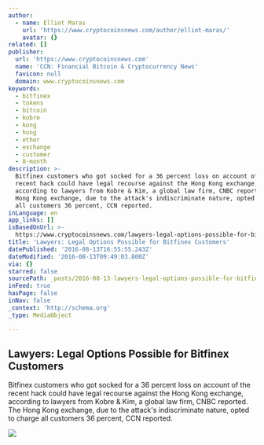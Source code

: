 ```yaml
---
author:
  - name: Elliot Maras
    url: 'https://www.cryptocoinsnews.com/author/elliot-maras/'
    avatar: {}
related: []
publisher:
  url: 'https://www.cryptocoinsnews.com'
  name: 'CCN: Financial Bitcoin & Cryptocurrency News'
  favicon: null
  domain: www.cryptocoinsnews.com
keywords:
  - bitfinex
  - tokens
  - bitcoin
  - kobre
  - kong
  - hong
  - ether
  - exchange
  - customer
  - 8-month
description: >-
  Bitfinex customers who got socked for a 36 percent loss on account of the
  recent hack could have legal recourse against the Hong Kong exchange,
  according to lawyers from Kobre & Kim, a global law firm, CNBC reported. The
  Hong Kong exchange, due to the attack's indiscriminate nature, opted to charge
  all customers 36 percent, CCN reported.
inLanguage: en
app_links: []
isBasedOnUrl: >-
  https://www.cryptocoinsnews.com/lawyers-legal-options-possible-for-bitfinex-customers/
title: 'Lawyers: Legal Options Possible for Bitfinex Customers'
datePublished: '2016-08-13T16:55:55.243Z'
dateModified: '2016-08-13T09:49:03.800Z'
via: {}
starred: false
sourcePath: _posts/2016-08-13-lawyers-legal-options-possible-for-bitfinex-customers.md
inFeed: true
hasPage: false
inNav: false
_context: 'http://schema.org'
_type: MediaObject

---
```

<article style=""><h1>Lawyers: Legal Options Possible for Bitfinex Customers</h1><p>Bitfinex customers who got socked for a 36 percent loss on account of the recent hack could have legal recourse against the Hong Kong exchange, according to lawyers from Kobre &amp; Kim, a global law firm, CNBC reported. The Hong Kong exchange, due to the attack's indiscriminate nature, opted to charge all customers 36 percent, CCN reported.</p><img src="https://www.cryptocoinsnews.com/wp-content/uploads/2016/08/Lawyers-Legal-Options-Possible-for-Bitfinex-Customers.jpg" /></article>